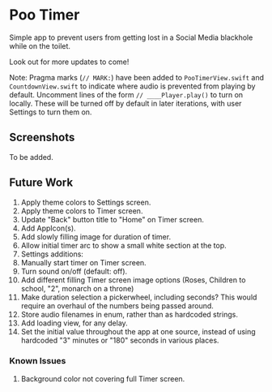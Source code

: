 # Poo Timer

Simple app to prevent users from getting lost in a Social Media blackhole while on the toilet.

Look out for more updates to come!

Note: Pragma marks (`// MARK:`) have been added to `PooTimerView.swift` and `CountdownView.swift` to indicate where audio is prevented from playing by default. Uncomment lines of the form `// ____Player.play()` to turn on locally. These will be turned off by default in later iterations, with user Settings to turn them on.

## Screenshots
To be added.

## Future Work
1. Apply theme colors to Settings screen.
1. Apply theme colors to Timer screen.
1. Update "Back" button title to "Home" on Timer screen.
1. Add AppIcon(s).
1. Add slowly filling image for duration of timer.
1. Allow initial timer arc to show a small white section at the top.
1. Settings additions:
  1. Manually start timer on Timer screen.
  1. Turn sound on/off (default: off).
  1. Add different filling Timer screen image options (Roses, Children to school, "2", monarch on a throne)
1. Make duration selection a pickerwheel, including seconds? This would require an overhaul of the numbers being passed around.
1. Store audio filenames in enum, rather than as hardcoded strings.
1. Add loading view, for any delay.
1. Set the initial value throughout the app at one source, instead of using hardcoded "3" minutes or "180" seconds in various places.

### Known Issues
1. Background color not covering full Timer screen.
